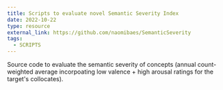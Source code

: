 ```yaml
---
title: Scripts to evaluate novel Semantic Severity Index
date: 2022-10-22
type: resource
external_link: https://github.com/naomibaes/SemanticSeverity
tags:
  - SCRIPTS
---
```


Source code to evaluate the semantic severity of concepts (annual count-weighted average incorpoating low valence + high arousal ratings for the target's collocates).

<!--more-->
